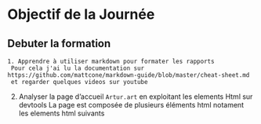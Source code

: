   # Objectif de la Journée 
  
  ## Debuter la formation 

     
	1. Apprendre à utiliser markdown pour formater les rapports 
     Pour cela j'ai lu la documentation sur https://github.com/mattcone/markdown-guide/blob/master/cheat-sheet.md
     et regarder quelques videos sur youtube   
     
  2. Analyser la page d’accueil `Artur.art` en exploitant les elements Html sur devtools 
     La page est composée de plusieurs éléments html notament les elements html suivants
**<html>**
**<head>**
**<title>**
**<body>**
<div>  <noscript>
<iframe>
<span>
<p>
<href>
<button>
<section>
<header>
<Nav>
<svg>
<nav>
<ul>
<li>
<img>
<footer>
<h1><h6>**

     


